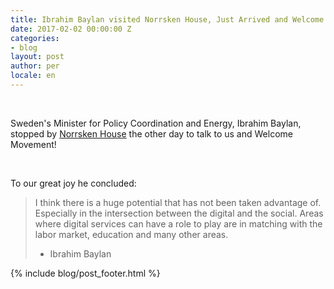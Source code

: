 ```yaml
---
title: Ibrahim Baylan visited Norrsken House, Just Arrived and Welcome!
date: 2017-02-02 00:00:00 Z
categories:
- blog
layout: post
author: per
locale: en
---
```


&zwnj;

Sweden's Minister for Policy Coordination and Energy, Ibrahim Baylan, stopped by [Norrsken House](https://www.norrskenfoundation.org/#norrskenhouse) the other day to talk to us and Welcome Movement!

&zwnj;&zwnj;&zwnj;&zwnj;&zwnj;&zwnj;&zwnj;&zwnj;&zwnj;&zwnj;&zwnj;&zwnj;&zwnj;&zwnj;&zwnj;&zwnj;&zwnj;&zwnj;&zwnj;&zwnj;&zwnj;&zwnj;&zwnj;&zwnj;&zwnj;&zwnj;&zwnj;&zwnj;&zwnj;&zwnj;&zwnj;

To our great joy he concluded:

> I think there is a huge potential that has not been taken advantage of. Especially in the intersection between the digital and the social. Areas where digital services can have a role to play are in matching with the labor market, education and many other areas.
>
> - Ibrahim Baylan


{% include blog/post_footer.html %}
